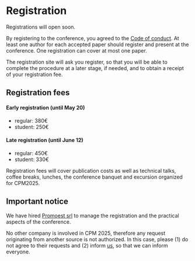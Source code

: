 # Registration

Registrations will open soon.

By registering to the conference, you agreed to the [Code of conduct](https://cpm2025.pangenome.eu/CoC.pdf).
At least one author for each accepted paper should register and present at the conference.
One registration can cover at most one paper.

The registration site will ask you register, so that you will be able to
complete the procedure at a later stage, if needed, and to obtain a receipt of your registration fee.

## Registration fees

#### Early registration (until May 20)

*  regular: 380€
*  student: 250€

#### Late registration (until June 12)

*  regular: 450€
*  student: 330€

    
Registration fees will cover publication costs as well as technical talks,
coffee breaks, lunches, the conference banquet and excursion
organized for CPM2025.

## Important notice

We have hired [Promoest srl](https://www.promoest.com/en/) to manage the registration and the practical aspects of the conference.

No other company is involved in CPM 2025, therefore any request originating from
another source is not authorized. In this case, please (1) do not agree to their 
requests and (2) inform [us](mailto:cpm2025@googlegroups.com), so that we can inform everyone.
